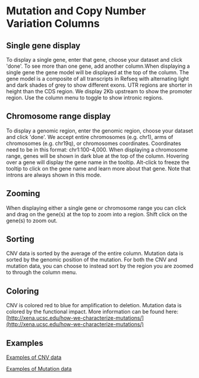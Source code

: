# Mutation and Copy Number Variation Columns

## Single gene display

To display a single gene, enter that gene, choose your dataset and click 'done'. To see more than one gene, add another column.When displaying a single gene the gene model will be displayed at the top of the column. The gene model is a composite of all transcripts in Refseq with alternating light and dark shades of grey to show different exons. UTR regions are shorter in height than the CDS region. We display 2Kb upstream to show the promoter region. Use the column menu to toggle to show intronic regions.

## Chromosome range display

To display a genomic region, enter the genomic region, choose your dataset and click 'done'. We accept entire chromosomes \(e.g. chr1\), arms of chromosomes \(e.g. chr19q\), or chromosomes coordinates. Coordinates need to be in this format: chr1:100-4,000. When displaying a chromosome range, genes will be shown in dark blue at the top of the column. Hovering over a gene will display the gene name in the tooltip. Alt-click to freeze the tooltip to click on the gene name and learn more about that gene. Note that introns are always shown in this mode.

## Zooming

When displaying either a single gene or chromosome range you can click and drag on the gene\(s\) at the top to zoom into a region. Shift click on the gene\(s\) to zoom out. 

## Sorting

CNV data is sorted by the average of the entire column. Mutation data is sorted by the genomic position of the mutation. For both the CNV and mutation data, you can choose to instead sort by the region you are zoomed to through the column menu.

## Coloring

CNV is colored red to blue for amplification to deletion. Mutation data is colored by the functional impact. More information can be found here: [http://xena.ucsc.edu/how-we-characterize-mutations/](http://xena.ucsc.edu/how-we-characterize-mutations/)

## Examples

[Examples of CNV data](http://xena.ucsc.edu/segmented-cnv-data/)

[Examples of Mutation data](http://xena.ucsc.edu/positional-mutation-view/)



